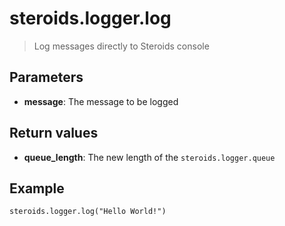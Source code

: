 steroids.logger.log
===================

  > Log messages directly to Steroids console

Parameters
----------

 - __message__: The message to be logged

Return values
-------------

- __queue_length__: The new length of the `steroids.logger.queue`

Example
-------

    steroids.logger.log("Hello World!")